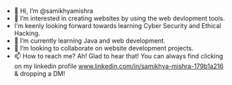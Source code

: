 - 👋 Hi, I’m @samikhyamishra
- 👀 I’m interested in creating websites by using the web devlopment tools.
- I'm keenly looking forward towards learning Cyber Security and Ethical Hacking.
- 🌱 I’m currently learning Java and web development.
- 💞️ I’m looking to collaborate on website development projects.
- 📫 How to reach me? Ah! Glad to hear that! You can always find clicking on my linkedin profile www.linkedin.com/in/samikhya-mishra-179b1a216 & dropping a DM!



<!---
samikhyamishra/samikhyamishra is a ✨ special ✨ repository because its `README.md` (this file) appears on your GitHub profile.
You can click the Preview link to take a look at your changes.
--->
